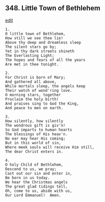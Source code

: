 
## 348.  Little Town of Bethlehem
[edit](https://docs.google.com/document/d/1RoexzYs9LzMfE8eCZDpgTaSdlOuTO%2DAA/edit?mode=html)



    1.
    O little town of Bethlehem,
    How still we see thee lie!
    Above thy deep and dreamless sleep
    The silent stars go by;
    Yet in thy dark streets shineth
    The Everlasting Light;
    The hopes and fears of all the years
    Are met in thee tonight.

    2.
    For Christ is born of Mary;
    And gathered all above,
    While mortals sleep, the angels keep
    Their watch of wond'ring love.
    O morning stars, together
    Proclaim the holy birth!
    And praises sing to God the King,
    And peace to men on earth.

    3.
    How silently, how silently
    The wondrous gift is giv'n!
    So God imparts to human hearts
    The blessings of His heav'n.
    No ear may hear His coming;
    But in this world of sin,
    Where meek souls will receive Him still,
    The dear Christ enters in.

    4.
    O holy Child of Bethlehem,
    Descend to us, we pray;
    Cast out our sin and enter in,
    Be born in us today.
    We hear the Christmas angels
    The great glad tidings tell,
    Oh, come to us, abide with us,
    Our Lord Emmanuel!  Amen.

